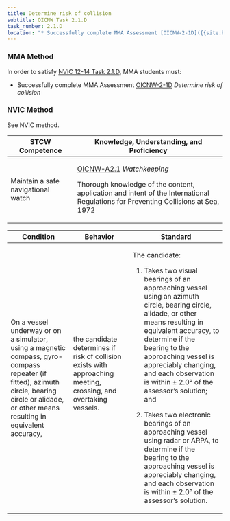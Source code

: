 ```yaml
---
title: Determine risk of collision
subtitle: OICNW Task 2.1.D 
task_number: 2.1.D
location: "* Successfully complete MMA Assessment [OICNW-2-1D]({{site.baseurl}}/assessments/Deck/OICNW-2-1D) *Determine risk of collision*" 
---
```



### MMA Method

In order to satisfy  [NVIC 12-14  Task  2.1.D]({{site.baseurl}}/assets/images/nvic-12-14.pdf), MMA students must:

* Successfully complete MMA Assessment [OICNW-2-1D]({{site.baseurl}}/assessments/Deck/OICNW-2-1D) *Determine risk of collision*


### NVIC Method

<a onclick="togglevisibility('nvic_methods')" >See NVIC method.</a>

<div id='nvic_methods' class='hide'>

<table>
<thead>
<tr>
<th class='forty'> STCW Competence </th>
<th class='sixty'> Knowledge, Understanding, and Proficiency </th>
</tr>
</thead>




<tbody>
<tr><td markdown='1'>

Maintain a safe navigational watch

</td><td markdown='1'>

[OICNW-A2.1](../../tables/21.html#OICNW-A2.1) *Watchkeeping*

Thorough knowledge of the content, application and intent of the International Regulations for Preventing Collisions at Sea, 1972

</td></tr>


</tbody>
</table>


<table>
<thead>
<tr><th class='twenty'>  Condition </th><th class='twenty'> Behavior </th><th  class='sixty'>Standard </th></tr>
</thead>
<tbody >



<tr><td markdown='1'>

On a vessel underway or on a simulator, using a magnetic compass, gyro-compass repeater (if fitted), azimuth circle, bearing circle or alidade, or other means resulting in equivalent accuracy,

</td><td markdown='1'>

the candidate determines if risk of collision exists with approaching meeting, crossing, and overtaking vessels.

<br>

<div class="tooltip">
<span class="tooltiptext">
</span>
</div>


</td><td markdown='1'>

The candidate:

1. Takes two visual bearings of an approaching vessel using an azimuth circle, bearing circle, alidade, or other means resulting in equivalent accuracy, to determine if the bearing to the approaching vessel is appreciably changing, and each observation is within ± 2.0° of the assessor’s solution; and

2. Takes two electronic bearings of an approaching vessel using radar or ARPA, to determine if the bearing to the approaching vessel is appreciably changing, and each observation is within ± 2.0° of the assessor’s solution.

</td></tr>
</tbody>
</table>
</div>
